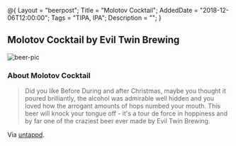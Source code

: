 @{
 Layout = "beerpost";
 Title = "Molotov Cocktail";
 AddedDate = "2018-12-06T12:00:00";
 Tags = "TIPA, IPA";
 Description = "";
 }


## Molotov Cocktail by Evil Twin Brewing

![beer-pic]

### About Molotov Cocktail

> Did you like Before During and after Christmas, maybe you thought it poured brilliantly, the alcohol was admirable well hidden and you loved how the arrogant amounts of hops numbed your mouth. This beer will knock your tongue off - it's a tour de force in hoppiness and by far one of the craziest beer ever made by Evil Twin Brewing.

Via [untappd][untappd-url].

[untappd-url]: <https://untappd.com/b/evil-twin-brewing-molotov-cocktail/66917>
[beer-pic]: https://jasonpowley.com/assets/img/2018-12-06-molotov-cocktail.jpeg "Molotov Cocktail by Evil Twin Brewing"
